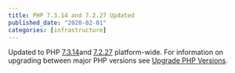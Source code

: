 ```yaml
---
title: PHP 7.3.14 and 7.2.27 Updated
published_date: "2020-02-01"
categories: [infrastructure]
---
```

Updated to PHP [7.3.14](https://www.php.net/archive/2020.php#2020-01-23-3)and [7.2.27](https://www.php.net/archive/2020.php#2020-01-23-2) platform-wide. For information on upgrading between major PHP versions see [Upgrade PHP Versions](/guides/php/php-versions).
